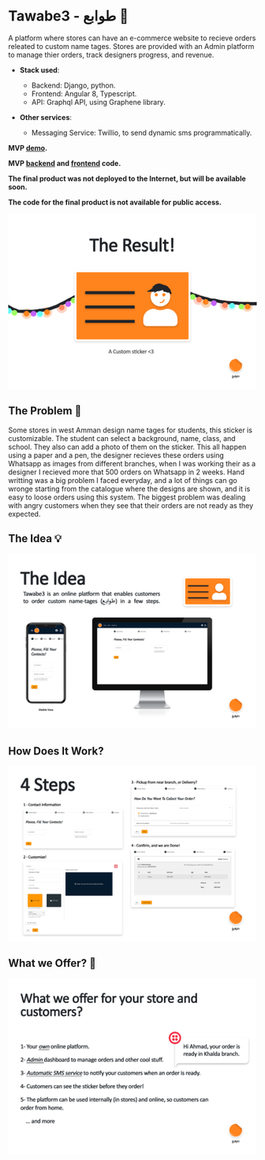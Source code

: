 # Tawabe3 - طوابع :art:
A platform where stores can have an e-commerce website to recieve orders releated to custom name tages. Stores are provided with an Admin platform to manage thier orders, track designers progress, and revenue.

- **Stack used**:
  - Backend: Django, python.
  - Frontend: Angular 8, Typescript.
  - API: Graphql API, using Graphene library.

- **Other services**:
  - Messaging Service: Twillio, to send dynamic sms programmatically.

**MVP [demo](https://nameless-coast-52919.herokuapp.com/en/order).**

**MVP [backend](https://github.com/mahdyhamad/tawabe3-backend) and [frontend](https://github.com/mahdyhamad/tawabe3-frontend) code.**

**The final product was not deployed to the Internet, but will be available soon.**

**The code for the final product is not available for public access.**

![sticker](https://github.com/mahdyhamad/Tawabe3-overview/blob/main/4.jpg)

## The Problem :triangular_flag_on_post:

Some stores in west Amman design name tages for students, this sticker is customizable. The student can select a background, name, class, and school. They also can add a photo of them on the sticker. This all happen using a paper and a pen, the designer recieves these orders using Whatsapp as images from different branches, when I was working their as a designer I recieved more that 500 orders on Whatsapp in 2 weeks. Hand writting was a big problem I faced everyday, and a lot of things can go wronge starting from the catalogue where the designs are shown, and it is easy to loose orders using this system. The biggest problem was dealing with angry customers when they see that their orders are not ready as they expected.

## The Idea :bulb:

![The Idea](https://github.com/mahdyhamad/Tawabe3-overview/blob/main/2.jpg)

## How Does It Work?
![Steps](https://github.com/mahdyhamad/Tawabe3-overview/blob/main/3.jpg)

## What we Offer? :gem:
![Services](https://github.com/mahdyhamad/Tawabe3-overview/blob/main/5.jpg)
